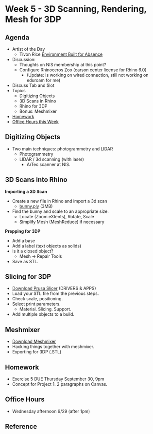# Week 5 - 3D Scanning, Rendering, Mesh for 3DP

## Agenda
- Artist of the Day
  - Tivon Rice [Environment Built for Absence](http://tivonrice.com/absence.html)
- Discussion:
  - Thoughts on NIS membership at this point?
  - Configure Rhinoceros Zoo (carson center license for Rhino 6.0)
    - (Update: is working on wired connection, still not working on eduroam for me)
- Discuss Tab and Slot
- Topics
  - Digitizing Objects
  - 3D Scans in Rhino
  - Rhino for 3DP
  - Bonus: Meshmixer
- [Homework](#homework)
- [Office Hours this Week](#office-hours)

## Digitizing Objects
- Two main techniques: photogrammetry and LIDAR
  - Photogrammetry
  - LIDAR / 3d scanning (with laser)
    - ArTec scanner at NIS.

## 3D Scans into Rhino

__Importing a 3D Scan__
- Create a new file in Rhino and import a 3d scan 
  - [bunny.ply](../assets/day5/bunny.ply) (3MB)
- Find the bunny and scale to an appropriate size. 
  - Locate (Zoom eXtents), Rotate, Scale
  - Simplify Mesh (MeshReduce) if necessary

__Prepping for 3DP__
- Add a base
- Add a label (text objects as solids)
- Is it a closed object? 
  - Mesh -> Repair Tools
- Save as STL.

## Slicing for 3DP
- [Download Prusa Slicer](https://www.prusa3d.com/drivers/) (DRIVERS & APPS)
- Load your STL file from the previous steps. 
- Check scale, positioning. 
- Select print parameters.
  - Material. Slicing. Support. 
- Add multiple objects to a build.

## Meshmixer
- [Download Meshmixer](https://www.meshmixer.com/download.html)
- Hacking things together with meshmixer.
- Exporting for 3DP (.STL)

## Homework
- [Exercise 5](../exercises/ex5.md) DUE Thursday September 30, 9pm
- Concept for Project 1. 2 paragraphs on Canvas.

## Office Hours 
- Wednesday afternoon 9/29 (after 1pm)

## Reference
